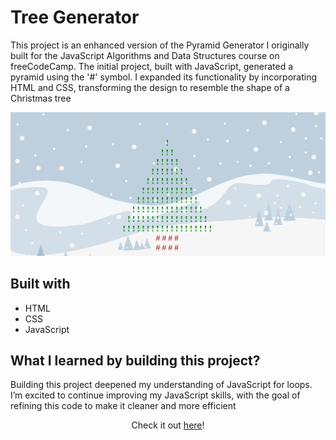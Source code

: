 # Tree Generator

This project is an enhanced version of the Pyramid Generator I originally built for the JavaScript Algorithms and Data Structures course on freeCodeCamp. The initial project, built with JavaScript, generated a pyramid using the '#' symbol. I expanded its functionality by incorporating HTML and CSS, transforming the design to resemble the shape of a Christmas tree

![Screen shot of .](screenshot.png)

## Built with

- HTML
- CSS
- JavaScript

## What I learned by building this project?

Building this project deepened my understanding of JavaScript for loops. I’m excited to continue improving my JavaScript skills, with the goal of refining this code to make it cleaner and more efficient

<div align="center">
    Check it out <a href="#">here</a>!
</div>
